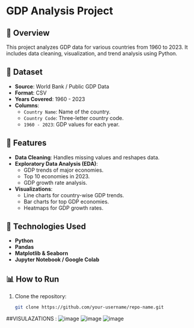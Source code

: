 # GDP Analysis Project

## 📌 Overview
This project analyzes GDP data for various countries from 1960 to 2023. It includes data cleaning, visualization, and trend analysis using Python.

## 📂 Dataset
- **Source**: World Bank / Public GDP Data
- **Format**: CSV
- **Years Covered**: 1960 - 2023
- **Columns**:
  - `Country Name`: Name of the country.
  - `Country Code`: Three-letter country code.
  - `1960 - 2023`: GDP values for each year.

## 🔧 Features
- **Data Cleaning**: Handles missing values and reshapes data.
- **Exploratory Data Analysis (EDA)**: 
  - GDP trends of major economies.
  - Top 10 economies in 2023.
  - GDP growth rate analysis.
- **Visualizations**:
  - Line charts for country-wise GDP trends.
  - Bar charts for top GDP economies.
  - Heatmaps for GDP growth rates.

## 🚀 Technologies Used
- **Python**
- **Pandas**
- **Matplotlib & Seaborn**
- **Jupyter Notebook / Google Colab**

## 📊 How to Run
1. Clone the repository:
   ```sh
   git clone https://github.com/your-username/repo-name.git

##VISULAZATIONS :
![image](https://github.com/user-attachments/assets/bcaaa4a0-2903-4faa-a3d9-793392f7bedc)
![image](https://github.com/user-attachments/assets/e23ca881-f235-4f4f-9cc2-e9268cc75306)
![image](https://github.com/user-attachments/assets/317a13c3-099c-46f5-889b-e3256c80bade)



